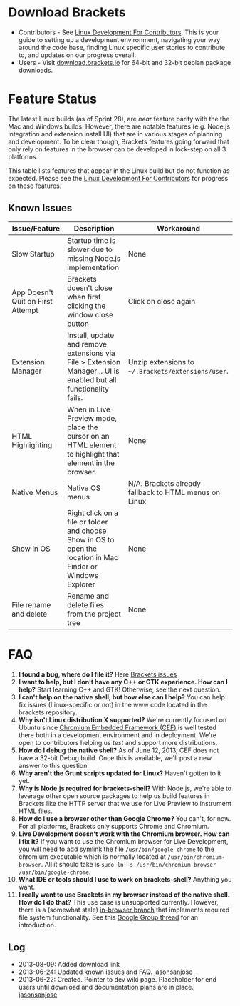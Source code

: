 Download Brackets
====

* Contributors - See [Linux Development For Contributors](https://github.com/adobe/brackets/wiki/Linux-Development-for-Contributors). This is your guide to setting up a development environment, navigating your way around the code base, finding Linux specific user stories to contribute to, and updates on our progress overall.
* Users - Visit [download.brackets.io](http://download.brackets.io) for 64-bit and 32-bit debian package downloads.

Feature Status
====

The latest Linux builds (as of Sprint 28), are *near* feature parity with the the Mac and Windows builds. However, there are notable features (e.g. Node.js integration and extension install UI) that are in various stages of planning and development. To be clear though, Brackets features going forward that only rely on features in the browser can be developed in lock-step on all 3 platforms.

This table lists features that appear in the Linux build but do not function as expected. Please see the [Linux Development For Contributors](https://github.com/adobe/brackets/wiki/Linux-Development-for-Contributors) for progress on these features.

Known Issues
----

| Issue/Feature | Description | Workaround |
| ------------ | ------- | ----- |
| Slow Startup | Startup time is slower due to missing Node.js implementation | None |
| App Doesn't Quit on First Attempt | Brackets doesn't close when first clicking the window close button | Click on close again |
| Extension Manager | Install, update and remove extensions via File > Extension Manager... UI is enabled but all functionality fails. | Unzip extensions to ``~/.Brackets/extensions/user``. |
| HTML Highlighting | When in Live Preview mode, place the cursor on an HTML element to highlight that element in the browser. | None |
| Native Menus | Native OS menus | N/A. Brackets already fallback to HTML menus on Linux |
| Show in OS | Right click on a file or folder and choose Show in OS to open the location in Mac Finder or Windows Explorer | None |
| File rename and delete | Rename and delete files from the project tree | None |

FAQ
====

1. **I found a bug, where do I file it?** Here [Brackets issues](https://github.com/adobe/brackets/issues)
1. **I want to help, but I don't have any C++ or GTK experience. How can I help?** Start learning C++ and GTK! Otherwise, see the next question.
1. **I can't help on the native shell, but how else can I help?** You can help fix issues (Linux-specific or not) in the www code located in the brackets repository.
1. **Why isn't Linux distribution X supported?**
We're currently focused on Ubuntu since [Chromium Embedded Framework (CEF)](https://code.google.com/p/chromiumembedded/) is well tested there both in a development environment and in deployment. We're open to contributors helping us *test* and support more distributions.
1. **How do I debug the native shell?** As of June 12, 2013, CEF does not have a 32-bit Debug build. Once this is available, we'll post a new answer to this question.
1. **Why aren't the Grunt scripts updated for Linux?** Haven't gotten to it yet.
1. **Why is Node.js required for brackets-shell?** With Node.js, we're able to leverage other open source packages to help us build features in Brackets like the HTTP server that we use for Live Preview to instrument HTML files.
1. **How do I use a browser other than Google Chrome?** You can't, for now. For all platforms, Brackets only supports Chrome and Chromium.
1. **Live Development doesn't work with the Chromium browser.  How can I fix it?**  If you want to use the Chromium browser for Live Development, you will need to add symlink the file `/usr/bin/google-chrome` to the chromium executable which is normally located at `/usr/bin/chromium-browser`. All it should take is `sudo ln -s /usr/bin/chromium-browser /usr/bin/google-chrome`.
1. **What IDE or tools should I use to work on brackets-shell?** Anything you want.
1. **I really want to use Brackets in my browser instead of the native shell. How do I do that?** This use case is unsupported currently. However, there is a (somewhat stale) [in-browser branch](https://github.com/adobe/brackets/tree/in-browser/) that implements required file system functionality. See this [Google Group thread](https://groups.google.com/d/msg/brackets-dev/HR4lwxEKt6M/WHj4fcstLwMJ) for an introduction.

Log
----
* 2013-08-09: Added download link
* 2013-06-24: Updated known issues and FAQ. [jasonsanjose](http://github.com/jasonsanjose)
* 2013-06-22: Created. Pointer to dev wiki page. Placeholder for end users until download and documentation plans are in place. [jasonsanjose](http://github.com/jasonsanjose)